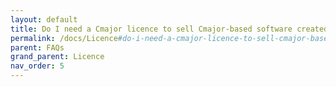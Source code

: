 ```yaml
---
layout: default
title: Do I need a Cmajor licence to sell Cmajor-based software created by another entity?
permalink: /docs/Licence#do-i-need-a-cmajor-licence-to-sell-cmajor-based-software-created-by-another-entity
parent: FAQs
grand_parent: Licence
nav_order: 5
---
```

